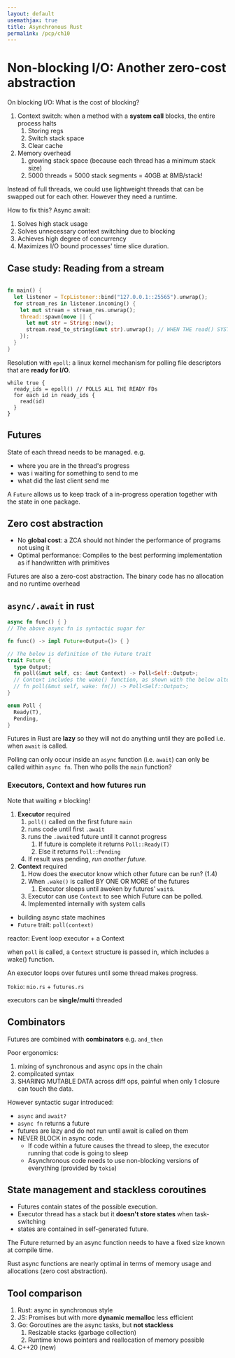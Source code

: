 ```yaml
---
layout: default
usemathjax: true
title: Asynchronous Rust
permalink: /pcp/ch10
---
```


# Non-blocking I/O: Another zero-cost abstraction

On blocking I/O: What is the cost of blocking?

1. Context switch: when a method with a **system call** blocks, the entire process halts
   1. Storing regs
   2. Switch stack space
   3. Clear cache
2. Memory overhead
   1. growing stack space (because each thread has a minimum stack size)
   2. 5000 threads = 5000 stack segments = 40GB at 8MB/stack!

Instead of full threads, we could use lightweight threads that can be swapped out for each other.
However  they need a runtime.

How to fix this? Async await:

1. Solves high stack usage
2. Solves unnecessary context switching due to blocking
3. Achieves high degree of concurrency
4. Maximizes I/O bound processes' time slice duration.

## Case study: Reading from a stream

```rust

fn main() {
  let listener = TcpListener::bind("127.0.0.1::25565").unwrap();
  for stream_res in listener.incoming() {
    let mut stream = stream_res.unwrap();
    thread::spawn(move || {
      let mut str = String::new();
      stream.read_to_string(&mut str).unwrap(); // WHEN THE read() SYSTEM CALL BLOCKS, THE ENTIRE THING BLOCKS
    });
  }
}
```

Resolution with `epoll`: a linux kernel mechanism for polling file descriptors that are **ready for I/O**.

```
while true {
  ready_ids = epoll() // POLLS ALL THE READY FDs
  for each id in ready_ids {
    read(id)
  }
}
```

## Futures

State of each thread needs to be managed. e.g.
- where you are in the thread's progress
- was i waiting for something to send to me
- what did the last client send me

A `Future` allows us to keep track of a in-progress operation together 
with the state in one package.

## Zero cost abstraction

- No **global cost**: a ZCA should not hinder the performance of programs not using it
- Optimal performance: Compiles to the best performing implementation as if handwritten with primitives

Futures are also a zero-cost abstraction. The binary code has no allocation and no runtime overhead

## `async/.await` in rust

```rust 
async fn func() { }
// The above async fn is syntactic sugar for

fn func() -> impl Future<Output=()> { }

// The below is definition of the Future trait
trait Future {
  type Output;
  fn poll(&mut self, cs: &mut Context) -> Poll<Self::Output>;
  // Context includes the wake() function, as shown with the below alternative params
  // fn poll(&mut self, wake: fn()) -> Poll<Self::Output>;
}

enum Poll {
  Ready(T),
  Pending,
}
```

Futures in Rust are **lazy** so they will not do anything until they are polled i.e. when `await` is called.

Polling can only occur inside an `async` function (i.e. `await`) can only be called within `async fn`.
Then who polls the `main` function?

### Executors, Context and how futures run

Note that waiting $\neq$ blocking!

1. **Executor** required
   1. `poll()` called on the first future `main`
   2. runs code until first `.await`
   3. runs the `.await`ed future until it cannot progress
      1. If future is complete it returns `Poll::Ready(T)`
      2. Else it returns `Poll::Pending`
   4. If result was pending, *run another future*.
2. **Context** required
   1. How does the executor know which other future can be run? (1.4)
   2. When `.wake()` is called BY ONE OR MORE of the futures
      1. Executor sleeps until awoken by futures' `wait`s.
   3. Executor can use `Context` to see which Future can be polled.
   4. Implemented internally with system calls

- building async state machines
- `Future` trait: `poll(context)`

reactor: Event loop executor + a Context

when `poll` is called, a `Context` structure is passed in, which includes a wake() function.

An executor loops over futures until some thread makes progress. 

`Tokio`: `mio.rs` + `futures.rs`

executors can be **single/multi** threaded


## Combinators

Futures are combined with **combinators** e.g. `and_then`

Poor ergonomics: 
1. mixing of synchronous and async ops in the chain 
2. compilcated syntax
3. SHARING MUTABLE DATA across diff ops, painful when only 1 closure can touch the data.

However syntactic sugar introduced:
- `async` and `await?`
- `async fn` returns a future
- futures are lazy and do not run until await is called on them
- NEVER BLOCK in async code.
  - If code within a future causes the thread to sleep, the executor running that code is going to sleep
  - Asynchronous code needs to use non-blocking versions of everything (provided by `tokio`)

## State management and stackless coroutines

- Futures contain states of the possible execution.
- Executor thread has a stack but it **doesn't store states** when task-switching
- states are contained in self-generated future.

The Future returned by an async function needs to have a fixed size known at compile time.

Rust async functions are nearly optimal in terms of memory usage and allocations (zero cost abstraction).

## Tool comparison

1. Rust: async in synchronous style
2. JS: Promises but with more **dynamic memalloc** less efficient
3. Go: Goroutines are the async tasks, but **not stackless**
   1. Resizable stacks (garbage collection)
   2. Runtime knows pointers and reallocation of memory possible
4. C++20 (new)